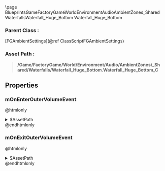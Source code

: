\page BlueprintsGameFactoryGameWorldEnvironmentAudioAmbientZones_SharedWaterfallsWaterfall_Huge_Bottom Waterfall_Huge_Bottom
### Parent Class :
[FGAmbientSettings](@ref ClassScriptFGAmbientSettings)
### Asset Path :
<b><blockquote>/Game/FactoryGame/World/Environment/Audio/AmbientZones/_Shared/Waterfalls/Waterfall_Huge_Bottom.Waterfall_Huge_Bottom_C</blockquote></b>
## Properties

### mOnEnterOuterVolumeEvent
@htmlonly
<details>
 <summary>$AssetPath</summary>
<b><a href="_blueprints_game_factory_game_world_environment_audio_ambient_zones__shared_waterfalls_play__a__water__waterfall__huge__bottom.html"><blockquote>Play_A_Water_Waterfall_Huge_Bottom</blockquote></a></b>
</details>
@endhtmlonly

### mOnExitOuterVolumeEvent
@htmlonly
<details>
 <summary>$AssetPath</summary>
<b><a href="_blueprints_game_factory_game_world_environment_audio_ambient_zones__shared_waterfalls_stop__a__water__waterfall__huge__bottom.html"><blockquote>Stop_A_Water_Waterfall_Huge_Bottom</blockquote></a></b>
</details>
@endhtmlonly

